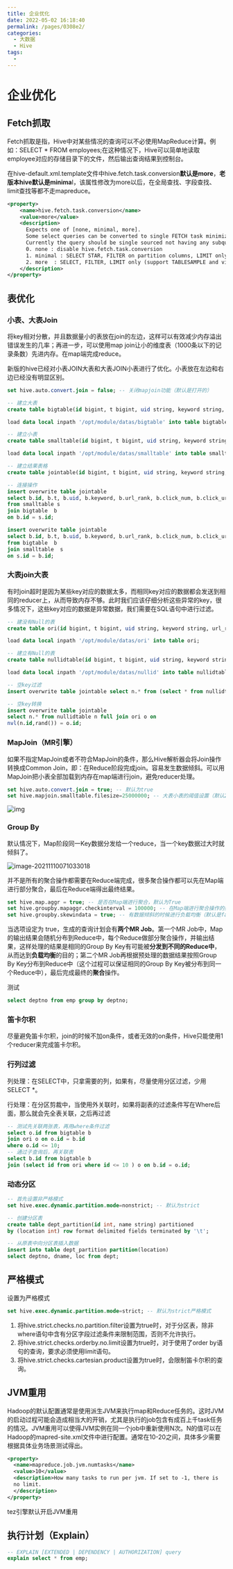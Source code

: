 ```yaml
---
title: 企业优化
date: 2022-05-02 16:18:40
permalink: /pages/0308e2/
categories:
  - 大数据
  - Hive
tags:
  - 
---
```

# 企业优化

## Fetch抓取

Fetch抓取是指，Hive中对某些情况的查询可以不必使用MapReduce计算。例如：SELECT * FROM employees;在这种情况下，Hive可以简单地读取employee对应的存储目录下的文件，然后输出查询结果到控制台。

在hive-default.xml.template文件中hive.fetch.task.conversion**默认是more**，**老版本hive默认是minima**l，该属性修改为more以后，在全局查找、字段查找、limit查找等都不走mapreduce。

```xml
<property>
    <name>hive.fetch.task.conversion</name>
    <value>more</value> 
    <description>
      Expects one of [none, minimal, more].
      Some select queries can be converted to single FETCH task minimizing latency.
      Currently the query should be single sourced not having any subquery and should not have any aggregations or distincts (which incurs RS), lateral views and joins.
      0. none : disable hive.fetch.task.conversion
      1. minimal : SELECT STAR, FILTER on partition columns, LIMIT only
      2. more  : SELECT, FILTER, LIMIT only (support TABLESAMPLE and virtual columns)
    </description>
</property>
```

## 表优化

### 小表、大表Join

将key相对分散，并且数据量小的表放在join的左边，这样可以有效减少内存溢出错误发生的几率；再进一步，可以使用map join让小的维度表（1000条以下的记录条数）先进内存。在map端完成reduce。

新版的hive已经对小表JOIN大表和大表JOIN小表进行了优化。小表放在左边和右边已经没有明显区别。

```sql
set hive.auto.convert.join = false; -- 关闭mapjoin功能（默认是打开的）
```

```sql
-- 建立大表
create table bigtable(id bigint, t bigint, uid string, keyword string, url_rank int, click_num int, click_url string) row format delimited fields terminated by '\t';

load data local inpath '/opt/module/datas/bigtable' into table bigtable;
```

```sql
-- 建立小表
create table smalltable(id bigint, t bigint, uid string, keyword string, url_rank int, click_num int, click_url string) row format delimited fields terminated by '\t';

load data local inpath '/opt/module/datas/smalltable' into table smalltable;
```

```sql
-- 建立结果表格
create table jointable(id bigint, t bigint, uid string, keyword string, url_rank int, click_num int, click_url string) row format delimited fields terminated by '\t';
```

```sql
-- 连接操作
insert overwrite table jointable
select b.id, b.t, b.uid, b.keyword, b.url_rank, b.click_num, b.click_url
from smalltable s
join bigtable  b
on b.id = s.id;

insert overwrite table jointable
select b.id, b.t, b.uid, b.keyword, b.url_rank, b.click_num, b.click_url
from bigtable  b
join smalltable  s
on s.id = b.id;
```





### 大表join大表

有时join超时是因为某些key对应的数据太多，而相同key对应的数据都会发送到相同的reducer上，从而导致内存不够。此时我们应该仔细分析这些异常的key，很多情况下，这些key对应的数据是异常数据，我们需要在SQL语句中进行过滤。

```sql
-- 建没有Null的表
create table ori(id bigint, t bigint, uid string, keyword string, url_rank int, click_num int, click_url string) row format delimited fields terminated by '\t';

load data local inpath '/opt/module/datas/ori' into table ori;

-- 建立有Null的表
create table nullidtable(id bigint, t bigint, uid string, keyword string, url_rank int, click_num int, click_url string) row format delimited fields terminated by '\t';

load data local inpath '/opt/module/datas/nullid' into table nullidtable;
```

```sql
-- 空key过滤
insert overwrite table jointable select n.* from (select * from nullidtable where id is not null ) n  left join ori o on n.id = o.id;

-- 空key转换
insert overwrite table jointable
select n.* from nullidtable n full join ori o on 
nvl(n.id,rand()) = o.id;
```



### MapJoin（MR引擎）

如果不指定MapJoin或者不符合MapJoin的条件，那么Hive解析器会将Join操作转换成Common Join，即：在Reduce阶段完成join。容易发生数据倾斜。可以用MapJoin把小表全部加载到内存在map端进行join，避免reducer处理。

```sql
set hive.auto.convert.join = true; -- 默认为true
set hive.mapjoin.smalltable.filesize=25000000; -- 大表小表的阈值设置（默认25M一下认为是小表）
```

![img](https://cdn.jsdelivr.net/gh/Iekrwh/images/md-images/clip_image002.gif)

### Group By

默认情况下，Map阶段同一Key数据分发给一个reduce，当一个key数据过大时就倾斜了。

![image-20211110071033018](https://cdn.jsdelivr.net/gh/Iekrwh/images/md-images/image-20211110071033018.png)

并不是所有的聚合操作都需要在Reduce端完成，很多聚合操作都可以先在Map端进行部分聚合，最后在Reduce端得出最终结果。

```sql
set hive.map.aggr = true; -- 是否在Map端进行聚合，默认为True
set hive.groupby.mapaggr.checkinterval = 100000; -- 在Map端进行聚合操作的条目数目
set hive.groupby.skewindata = true; -- 有数据倾斜的时候进行负载均衡（默认是false）
```

当选项设定为 true，生成的查询计划会有**两个MR Job**。第一个MR Job中，Map的输出结果会随机分布到Reduce中，每个Reduce做部分聚合操作，并输出结果，这样处理的结果是相同的Group By Key有可能被**分发到不同的Reduce中**，从而达到**负载均衡**的目的；第二个MR Job再根据预处理的数据结果按照Group By Key分布到Reduce中（这个过程可以保证相同的Group By Key被分布到同一个Reduce中），最后完成最终的**聚合**操作。

测试

```sql
select deptno from emp group by deptno;
```

### 笛卡尔积

尽量避免笛卡尔积，join的时候不加on条件，或者无效的on条件，Hive只能使用1个reducer来完成笛卡尔积。



### 行列过滤

列处理：在SELECT中，只拿需要的列，如果有，尽量使用分区过滤，少用SELECT *。

行处理：在分区剪裁中，当使用外关联时，如果将副表的过滤条件写在Where后面，那么就会先全表关联，之后再过滤

```sql
-- 测试先关联两张表，再用where条件过滤
select o.id from bigtable b
join ori o on o.id = b.id
where o.id <= 10;
-- 通过子查询后，再关联表
select b.id from bigtable b
join (select id from ori where id <= 10 ) o on b.id = o.id;
```

###  动态分区

```sql
-- 首先设置非严格模式
set hive.exec.dynamic.partition.mode=nonstrict; -- 默认为strict
```

```sql
-- 创建分区表
create table dept_partition(id int, name string) partitioned
by (location int) row format delimited fields terminated by '\t';
```

```sql
-- 从原表中向分区表插入数据
insert into table dept_partition partition(location)
select deptno, dname, loc from dept;
```

## 严格模式

设置为严格模式

```sql
set hive.exec.dynamic.partition.mode=strict; -- 默认为strict严格模式
```



1. 将hive.strict.checks.no.partition.filter设置为true时，对于分区表，除非where语句中含有分区字段过滤条件来限制范围，否则不允许执行。
2. 将hive.strict.checks.orderby.no.limit设置为true时，对于使用了order by语句的查询，要求必须使用limit语句。
3. 将hive.strict.checks.cartesian.product设置为true时，会限制笛卡尔积的查询。



## JVM重用

Hadoop的默认配置通常是使用派生JVM来执行map和Reduce任务的。这时JVM的启动过程可能会造成相当大的开销，尤其是执行的job包含有成百上千task任务的情况。JVM重用可以使得JVM实例在同一个job中重新使用N次。N的值可以在Hadoop的mapred-site.xml文件中进行配置。通常在10-20之间，具体多少需要根据具体业务场景测试得出。

```xml
<property>
  <name>mapreduce.job.jvm.numtasks</name>
  <value>10</value>
  <description>How many tasks to run per jvm. If set to -1, there is
  no limit. 
  </description>
</property>
```

tez引擎默认开启JVM重用



## 执行计划（Explain）

```sql
-- EXPLAIN [EXTENDED | DEPENDENCY | AUTHORIZATION] query
explain select * from emp;
```



